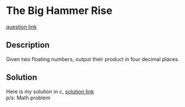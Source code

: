 # The Big Hammer Rise
[question link](https://140.114.85.195/problem/26)

## Description
Given two floating numbers, output their product in four decimal places.

## Solution
Here is my solution in c, [solution link](https://github.com/SJieNg123/Code-practice/blob/main/Nthu%20IPHTOJ/Problem026%20-%20The%20Big%20Hammer%20Rise.c)
<br>p/s: Math problem
